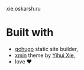 xie.oskarsh.ru

# Built with

* [gohugo][hugo] static site builder,
* [xmin][xmin] theme by [Yihui Xie][Yihui],
* love ❤️

[hugo]: https://gohugo.io/
[xmin]: https://github.com/yihui/hugo-xmin
[Yihui]: https://yihui.org/en/about/
